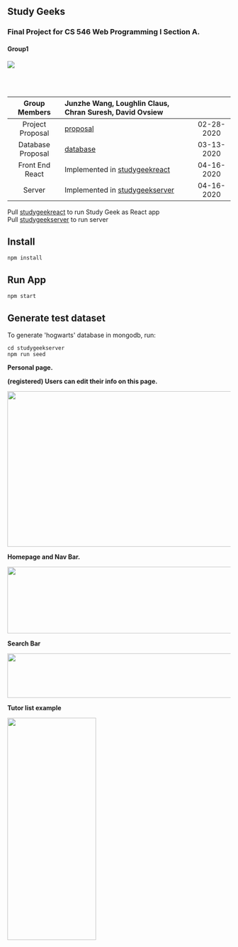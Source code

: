 ## Study Geeks
### Final Project for CS 546 Web Programming I Section A.
#### Group1

![](https://github.com/JWang169/LintCodeJava/blob/master/static/Gifs/Snape.gif)

<br>
<br>

| __Group Members__ | Junzhe Wang, Loughlin Claus, Chran Suresh, David Ovsiew | |
|:-----------------:|:----------------------------------|:------------:|
| Project Proposal | [proposal](./files/Proposal.pdf)  | 02-28-2020 |
| Database Proposal| [database](./files/databaseProposal.pdf)| 03-13-2020 |
| Front End React  | Implemented in [studygeekreact](./studygeekreact) | 04-16-2020 |
| Server           | Implemented in [studygeekserver](./studygeekserver) | 04-16-2020 |


Pull [studygeekreact](./studygeekreact) to run Study Geek as React app <br>
Pull [studygeekserver](./studygeekserver) to run server
## Install
```shell
npm install 
```
## Run App

```shell
npm start
```
## Generate test dataset 
To generate 'hogwarts' database in mongodb, run:
```shell
cd studygeekserver
npm run seed
```

<p><b>Personal page.</p>
<p>(registered) Users can edit their info on this page.</p>
<img src="https://github.com/JWang169/cs546-group1/blob/master/img/personalPage.png" width="900" height="350">

<p><b>Homepage and Nav Bar.</p>
<img src="https://github.com/JWang169/cs546-group1/blob/master/img/homepage.png" width="900" height="150">
<p><b>Search Bar</p>
<img src="https://github.com/JWang169/cs546-group1/blob/master/display%20page/samples/searchBar.png" width="900" height="100">
<p><b>Tutor list example</p>
<img src="https://github.com/JWang169/cs546-group1/blob/master/display%20page/samples/tutorList.png" width="200" height="500">
